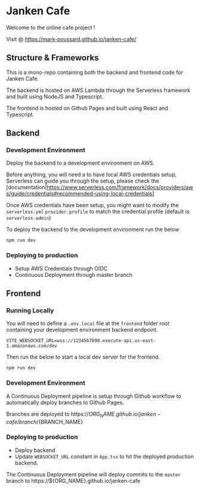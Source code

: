 # Janken Cafe

Welcome to the online cafe project !

Visit @ https://mark-poussard.github.io/janken-cafe/

## Structure & Frameworks

This is a mono-repo containing both the backend and frontend code for Janken Cafe.

The backend is hosted on AWS Lambda through the Serverless framework and built using NodeJS and Typescript.

The frontend is hosted on Github Pages and built using React and Typescript.

## Backend

### Development Environment

Deploy the backend to a development environment on AWS.

Before anything, you will need a to have local AWS credentials setup, Serverless can guide you through the setup, please check the [documentation|https://www.serverless.com/framework/docs/providers/aws/guide/credentials#recommended-using-local-credentials]

Once AWS credentials have been setup, you might want to modify the `serverless.yml` `provider.profile` to match the credential profile (default is `serverless-admin`)

To deploy the backend to the development environment run the below
```
npm run dev
```

### Deploying to production

- Setup AWS Credentials through OIDC
- Continuous Deployment through master branch

## Frontend

### Running Locally

You will need to define a `.env.local` file at the `frontend` folder root containing your development environment backend endpoint.
```
VITE_WEBSOCKET_URL=wss://1234567890.execute-api.us-east-1.amazonaws.com/dev
```

Then run the below to start a local dev server for the frontend.
```
npm run dev
```

### Development Environment

A Continuous Deployment pipeline is setup through Github workflow to automatically deploy branches to Github Pages.

Branches are deployed to https://${ORG_NAME}.github.io/janken-cafe/branch/${BRANCH_NAME}

### Deploying to production

- Deploy backend
- Update `WEBSOCKET_URL` constant in `App.tsx` to hit the deployed production backend.

The Continuous Deployment pipeline will deploy commits to the `master` branch to https://${ORG_NAME}.github.io/janken-cafe
